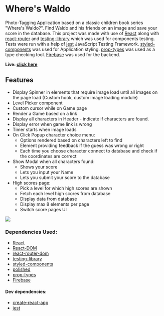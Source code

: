 # Where's Waldo

Photo-Tagging Application based on a classic children book series "Where's Waldo?". Find Waldo and his friends on an image and save your score in the database. This project was made with use of [React](https://github.com/facebook/react) along with [react-router](https://github.com/remix-run/react-router) and [testing-library](https://testing-library.com/) which was used for components testing. Tests were run with a help of [jest](https://jestjs.io/) JavaScript Testing Framework. [styled-components](https://styled-components.com/) was used for Application styling. [prop-types](https://github.com/facebook/prop-types) was used as a type checking tool. [Firebase](https://firebase.google.com/) was used for the backend.

**Live: [click here](https://husky93.github.io/photo-tagging-app)**

## Features
- Display Spinner in elements that require image load until all images on the page load (Custom hook, custom image loading module)
- Level Picker component
- Custom cursor while on Game page
- Render a Game based on a link
- Display all characters in Header - indicate if characters are found.
- Display error when game link is wrong
- Timer starts when image loads
- On Click Popup character choice menu:
  - Options rendered based on characters left to find
  - Element providing feedback if the guess was wrong or right
  - Each time you choose character connect to database and check if the coordinates are correct
- Show Modal when all characters found:
  - Shows your score
  - Lets you input your Name
  - Lets you submit your score to the database
- High scores page:
  - Pick a level for which high scores are shown
  - Fetch each level high scores from database
  - Display data from database
  - Display max 8 elements per page
  - Switch score pages UI

 
<img src="https://github.com/husky93/storefront/blob/main/website.jpg?raw=true"/>

### Dependencies Used:
- [React](https://github.com/facebook/react)
- [React-DOM](https://github.com/facebook/react/tree/main/packages/react-dom)
- [react-router-dom](https://github.com/remix-run/react-router)
- [testing-library](https://github.com/testing-library)
- [styled-components](https://styled-components.com/)
- [polished](https://polished.js.org/docs/)
- [prop-types](https://github.com/facebook/prop-types)
- [Firebase](https://firebase.google.com/)

#### Dev dependencies:
- [create-react-app](https://github.com/facebook/create-react-app)
- [jest](https://jestjs.io/)